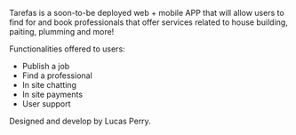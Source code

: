 Tarefas is a soon-to-be deployed web + mobile APP that will allow users to find for and book professionals that offer services related to house building, paiting, plumming and more!

Functionalities offered to users:

- Publish a job
- Find a professional
- In site chatting
- In site payments
- User support

Designed and develop by Lucas Perry.
